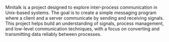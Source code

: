 Minitalk is a project designed to explore inter-process communication in Unix-based systems. The goal is to create a simple messaging program where a client and a server communicate by sending and receiving signals. This project helps build an understanding of signals, process management, and low-level communication techniques, with a focus on converting and transmitting data reliably between processes.

